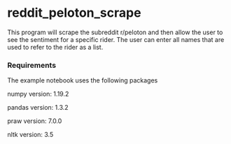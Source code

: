 # reddit_peloton_scrape
 
This program will scrape the subreddit r/peloton and then allow the user to see the sentiment for a specific rider. The user can enter all names that are used to refer to the rider as a list. 



### Requirements
The example notebook uses the following packages 

numpy version: 1.19.2

pandas version: 1.3.2

praw version: 7.0.0

nltk version: 3.5
